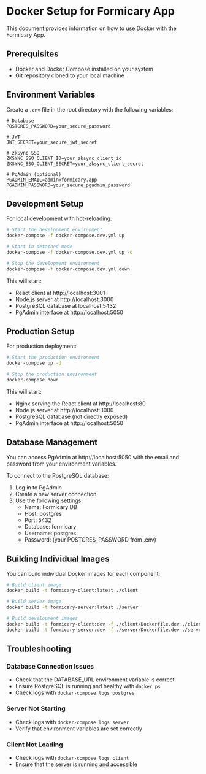# Docker Setup for Formicary App

This document provides information on how to use Docker with the Formicary App.

## Prerequisites

- Docker and Docker Compose installed on your system
- Git repository cloned to your local machine

## Environment Variables

Create a `.env` file in the root directory with the following variables:

```
# Database
POSTGRES_PASSWORD=your_secure_password

# JWT
JWT_SECRET=your_secure_jwt_secret

# zkSync SSO
ZKSYNC_SSO_CLIENT_ID=your_zksync_client_id
ZKSYNC_SSO_CLIENT_SECRET=your_zksync_client_secret

# PgAdmin (optional)
PGADMIN_EMAIL=admin@formicary.app
PGADMIN_PASSWORD=your_secure_pgadmin_password
```

## Development Setup

For local development with hot-reloading:

```bash
# Start the development environment
docker-compose -f docker-compose.dev.yml up

# Start in detached mode
docker-compose -f docker-compose.dev.yml up -d

# Stop the development environment
docker-compose -f docker-compose.dev.yml down
```

This will start:
- React client at http://localhost:3001
- Node.js server at http://localhost:3000
- PostgreSQL database at localhost:5432
- PgAdmin interface at http://localhost:5050

## Production Setup

For production deployment:

```bash
# Start the production environment
docker-compose up -d

# Stop the production environment
docker-compose down
```

This will start:
- Nginx serving the React client at http://localhost:80
- Node.js server at http://localhost:3000
- PostgreSQL database (not directly exposed)
- PgAdmin interface at http://localhost:5050

## Database Management

You can access PgAdmin at http://localhost:5050 with the email and password from your environment variables.

To connect to the PostgreSQL database:
1. Log in to PgAdmin
2. Create a new server connection
3. Use the following settings:
   - Name: Formicary DB
   - Host: postgres
   - Port: 5432
   - Database: formicary
   - Username: postgres
   - Password: (your POSTGRES_PASSWORD from .env)

## Building Individual Images

You can build individual Docker images for each component:

```bash
# Build client image
docker build -t formicary-client:latest ./client

# Build server image
docker build -t formicary-server:latest ./server

# Build development images
docker build -t formicary-client:dev -f ./client/Dockerfile.dev ./client
docker build -t formicary-server:dev -f ./server/Dockerfile.dev ./server
```

## Troubleshooting

### Database Connection Issues
- Check that the DATABASE_URL environment variable is correct
- Ensure PostgreSQL is running and healthy with `docker ps`
- Check logs with `docker-compose logs postgres`

### Server Not Starting
- Check logs with `docker-compose logs server`
- Verify that environment variables are set correctly

### Client Not Loading
- Check logs with `docker-compose logs client`
- Ensure that the server is running and accessible
